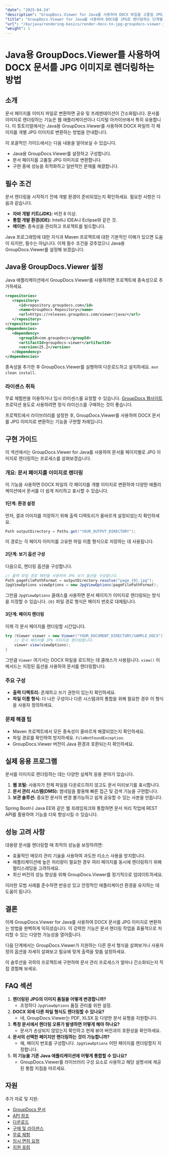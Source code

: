 ```yaml
---
"date": "2025-04-24"
"description": "GroupDocs.Viewer for Java를 사용하여 DOCX 파일을 고품질 JPG 이미지로 변환하는 방법을 알아보세요. 원활한 구현을 위해 이 종합 가이드를 따르세요."
"title": "GroupDocs.Viewer for Java를 사용하여 DOCX를 JPG로 렌더링하는 단계별 가이드"
"url": "/ko/java/rendering-basics/render-docx-to-jpg-groupdocs-viewer-java/"
"weight": 1
---
```


# Java용 GroupDocs.Viewer를 사용하여 DOCX 문서를 JPG 이미지로 렌더링하는 방법

## 소개

문서 페이지를 이미지 파일로 변환하면 공유 및 프레젠테이션이 간소화됩니다. 문서를 이미지로 렌더링하는 기능은 웹 애플리케이션이나 디지털 아카이브에서 특히 유용합니다. 이 튜토리얼에서는 Java용 GroupDocs.Viewer를 사용하여 DOCX 파일의 각 페이지를 개별 JPG 이미지로 변환하는 방법을 안내합니다.

이 포괄적인 가이드에서는 다음 내용을 알아보실 수 있습니다.
- Java용 GroupDocs.Viewer를 설정하고 구성합니다.
- 문서 페이지를 고품질 JPG 이미지로 변환합니다.
- 구현 중에 성능을 최적화하고 일반적인 문제를 해결합니다.

## 필수 조건
문서 렌더링을 시작하기 전에 개발 환경이 준비되었는지 확인하세요. 필요한 사항은 다음과 같습니다.

- **자바 개발 키트(JDK):** 버전 8 이상.
- **통합 개발 환경(IDE):** IntelliJ IDEA나 Eclipse와 같은 것.
- **메이븐:** 종속성을 관리하고 프로젝트를 빌드합니다.

Java 프로그래밍에 대한 지식과 Maven 프로젝트에 대한 기본적인 이해가 있으면 도움이 되지만, 필수는 아닙니다. 이제 필수 조건을 갖추었으니 Java용 GroupDocs.Viewer를 설정해 보겠습니다.

## Java용 GroupDocs.Viewer 설정
Java 애플리케이션에서 GroupDocs.Viewer를 사용하려면 프로젝트에 종속성으로 추가하세요.

```xml
<repositories>
   <repository>
      <id>repository.groupdocs.com</id>
      <name>GroupDocs Repository</name>
      <url>https://releases.groupdocs.com/viewer/java/</url>
   </repository>
</repositories>
<dependencies>
   <dependency>
      <groupId>com.groupdocs</groupId>
      <artifactId>groupdocs-viewer</artifactId>
      <version>25.2</version>
   </dependency>
</dependencies>
```

종속성을 추가한 후 GroupDocs.Viewer를 실행하여 다운로드하고 설치하세요. `mvn clean install`.

### 라이센스 취득
무료 체험판을 이용하거나 임시 라이센스를 요청할 수 있습니다. [GroupDocs 웹사이트](https://purchase.groupdocs.com/temporary-license/)프로덕션 용도로 사용하려면 정식 라이선스를 구매하는 것이 좋습니다.

프로젝트에서 라이브러리를 설정한 후, GroupDocs.Viewer를 사용하여 DOCX 문서를 JPG 이미지로 변환하는 기능을 구현할 차례입니다.

## 구현 가이드
이 섹션에서는 GroupDocs.Viewer for Java를 사용하여 문서를 페이지별로 JPG 이미지로 렌더링하는 프로세스를 살펴보겠습니다. 

### 개요: 문서 페이지를 이미지로 렌더링
이 기능을 사용하면 DOCX 파일의 각 페이지를 개별 이미지로 변환하여 다양한 애플리케이션에서 문서를 더 쉽게 처리하고 표시할 수 있습니다.

#### 1단계: 환경 설정
먼저, 결과 이미지를 저장하기 위해 출력 디렉토리가 올바르게 설정되었는지 확인하세요.

```java
Path outputDirectory = Paths.get("YOUR_OUTPUT_DIRECTORY");
```

이 경로는 각 페이지 이미지를 고유한 파일 이름 형식으로 저장하는 데 사용됩니다.

#### 2단계: 보기 옵션 구성
다음으로, 렌더링 옵션을 구성합니다.

```java
// 출력 파일 경로 패턴을 사용하여 JPG 보기 옵션을 구성합니다.
Path pageFilePathFormat = outputDirectory.resolve("page_{0}.jpg");
JpgViewOptions viewOptions = new JpgViewOptions(pageFilePathFormat);
```

그만큼 `JpgViewOptions` 클래스를 사용하면 문서 페이지가 이미지로 렌더링되는 방식을 지정할 수 있습니다. `{0}` 파일 경로 형식은 페이지 번호로 대체됩니다.

#### 3단계: 페이지 렌더링
이제 각 문서 페이지를 렌더링할 시간입니다.

```java
try (Viewer viewer = new Viewer("YOUR_DOCUMENT_DIRECTORY/SAMPLE_DOCX")) {
    // 문서 페이지를 JPG 이미지로 렌더링합니다.
    viewer.view(viewOptions);
}
```

그만큼 `Viewer` 여기서는 DOCX 파일을 로드하는 데 클래스가 사용됩니다. `view()` 이 메서드는 지정된 옵션을 사용하여 문서를 렌더링합니다.

### 주요 구성
- **출력 디렉토리:** 존재하고 쓰기 권한이 있는지 확인하세요.
- **파일 이름 형식:** 더 나은 구성이나 다른 시스템과의 통합을 위해 필요한 경우 이 형식을 사용자 정의하세요.

### 문제 해결 팁
- Maven 프로젝트에서 모든 종속성이 올바르게 해결되었는지 확인하세요.
- 파일 경로를 확인하여 방지하세요. `FileNotFoundException`.
- GroupDocs.Viewer 버전이 Java 환경과 호환되는지 확인하세요.

## 실제 응용 프로그램
문서를 이미지로 렌더링하는 데는 다양한 실제적 응용 분야가 있습니다.

1. **웹 포털:** 사용자가 전체 파일을 다운로드하지 않고도 문서 미리보기를 표시합니다.
2. **문서 관리 시스템(DMS):** 썸네일을 활용해 빠른 접근 및 검색 기능을 구현합니다.
3. **보관 솔루션:** 중요한 문서의 변경 불가능하고 쉽게 공유할 수 있는 사본을 만듭니다.

Spring Boot나 Java EE와 같은 웹 프레임워크와 통합하면 문서 처리 작업에 REST API를 활용하여 기능을 더욱 향상시킬 수 있습니다.

## 성능 고려 사항
대용량 문서를 렌더링할 때 최적의 성능을 보장하려면:
- 효율적인 메모리 관리 기술을 사용하여 과도한 리소스 사용을 방지합니다.
- 애플리케이션에 높은 처리량이 필요한 경우 여러 페이지를 동시에 렌더링하기 위해 멀티스레딩을 고려하세요.
- 최신 버전의 성능 향상을 위해 GroupDocs.Viewer를 정기적으로 업데이트하세요.

이러한 모범 사례를 준수하면 반응성 있고 안정적인 애플리케이션 환경을 유지하는 데 도움이 됩니다.

## 결론
이제 GroupDocs.Viewer for Java를 사용하여 DOCX 문서를 JPG 이미지로 변환하는 방법을 완벽하게 익히셨습니다. 이 강력한 기능은 문서 렌더링 작업을 효율적으로 처리할 수 있는 다양한 가능성을 열어줍니다.

다음 단계에서는 GroupDocs.Viewer가 지원하는 다른 문서 형식을 살펴보거나 사용자 정의 옵션을 자세히 살펴보고 필요에 맞게 출력을 맞춤 설정하세요. 

이 솔루션을 귀하의 프로젝트에 구현하여 문서 관리 프로세스가 얼마나 간소화되는지 직접 경험해 보세요.

## FAQ 섹션
1. **렌더링된 JPG의 이미지 품질을 어떻게 변경합니까?**
   - 조정하다 `JpgViewOptions` 품질 관리를 위한 설정.
2. **DOCX 외에 다른 파일 형식도 렌더링할 수 있나요?**
   - 네, GroupDocs.Viewer는 PDF, XLSX 등 다양한 문서 유형을 지원합니다.
3. **특정 문서에서 렌더링 오류가 발생하면 어떻게 해야 하나요?**
   - 문서가 손상되지 않았는지 확인하고 현재 뷰어 버전과의 호환성을 확인하세요.
4. **문서의 선택한 페이지만 렌더링하는 것이 가능합니까?**
   - 예, 페이지 번호를 구성합니다. `JpgViewOptions` 어떤 페이지를 렌더링할지 지정합니다.
5. **이 기능을 기존 Java 애플리케이션에 어떻게 통합할 수 있나요?**
   - GroupDocs.Viewer를 라이브러리 구성 요소로 사용하고 해당 설명서에 제공된 통합 지침을 따르세요.

## 자원
추가 자료 및 지원:
- [GroupDocs 문서](https://docs.groupdocs.com/viewer/java/)
- [API 참조](https://reference.groupdocs.com/viewer/java/)
- [다운로드](https://releases.groupdocs.com/viewer/java/)
- [구매 및 라이센스](https://purchase.groupdocs.com/buy)
- [무료 체험](https://releases.groupdocs.com/viewer/java/)
- [임시 면허 요청](https://purchase.groupdocs.com/temporary-license/)
- [지원 포럼](https://forum.groupdocs.com/c/viewer/9)
